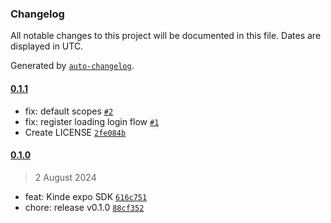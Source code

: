 ### Changelog

All notable changes to this project will be documented in this file. Dates are displayed in UTC.

Generated by [`auto-changelog`](https://github.com/CookPete/auto-changelog).

#### [0.1.1](https://github.com/kinde-oss/expo/compare/0.1.0...0.1.1)

- fix: default scopes [`#2`](https://github.com/kinde-oss/expo/pull/2)
- fix: register loading login flow [`#1`](https://github.com/kinde-oss/expo/pull/1)
- Create LICENSE [`2fe084b`](https://github.com/kinde-oss/expo/commit/2fe084b5faa46e7d9927bec8c70fe7dfbedc73f4)

#### [0.1.0](https://github.com/kinde-oss/expo/compare/0.1.0-65...0.1.0)

> 2 August 2024

- feat: Kinde expo SDK [`616c751`](https://github.com/kinde-oss/expo/commit/616c751ee58a5cac10dbfd3195257733657a69b0)
- chore: release v0.1.0 [`88cf352`](https://github.com/kinde-oss/expo/commit/88cf3522e82125ed8f3b9ff4a50065094e2584ec)

